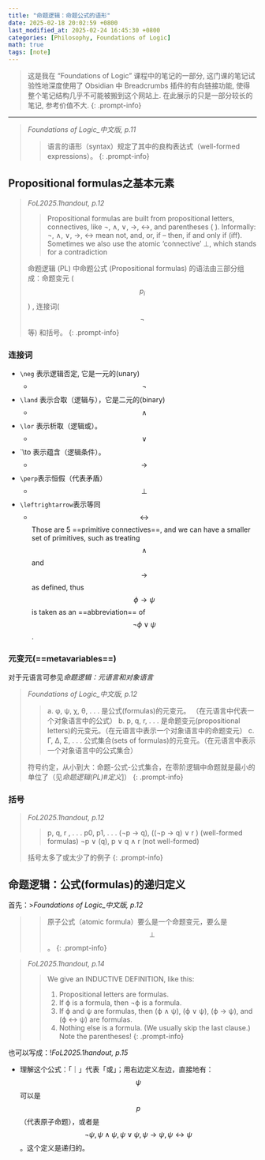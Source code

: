 ```yaml
---
title: "命题逻辑：命题公式的语形"
date: 2025-02-18 20:02:59 +0800
last_modified_at: 2025-02-24 16:45:30 +0800
categories: [Philosophy, Foundations of Logic]
math: true
tags: [note]
---
```

>这是我在 “Foundations of Logic” 课程中的笔记的一部分, 这门课的笔记试验性地深度使用了 Obsidian 中 Breadcrumbs 插件的有向链接功能, 使得整个笔记结构几乎不可能被搬到这个网站上. 在此展示的只是一部分较长的笔记, 参考价值不大.
{: .prompt-info}

---
>*Foundations of Logic_中文版, p.11*
>
>> 语言的语形（syntax）规定了其中的良构表达式（well-formed expressions）。
{: .prompt-info}

## Propositional formulas之基本元素
>*FoL2025.1handout, p.12*
>
>> Propositional formulas are built from propositional letters, connectives, like ¬, ∧, ∨, →, ↔, and parentheses ( ). 
>> Informally: ¬, ∧, ∨, →, ↔ mean not, and, or, if – then, if and only if (iff). Sometimes we also use the atomic ‘connective’ ⊥, which stands for a contradiction
>
>命题逻辑 (PL) 中命题公式 (Propositional formulas) 的语法由三部分组成：命题变元 ($$p_{i}$$) , 连接词($$\neg$$等) 和括号。 
{: .prompt-info}

### 连接词
- `\neg` 表示逻辑否定,  它是一元的(unary)
	- $$\neg$$
- `\land` 表示合取（逻辑与），它是二元的(binary)
	- $$\land$$
- `\lor` 表示析取（逻辑或）。
	- $$\lor$$
- `\to 表示蕴含（逻辑条件）。
	- $$\to$$
- `\perp`表示恒假（代表矛盾）
	- $$\perp$$
- `\leftrightarrow`表示等同
	- $$\leftrightarrow$$
Those are 5 ==primitive connectives==, and we can have a smaller set of primitives, such as treating $$\land$$ and $$\to$$ as defined, thus $$\phi\to \psi$$ is taken as an ==abbreviation== of $$\neg \phi \lor \psi$$. 
### 元变元(==metavariables==)
对于元语言可参见*命题逻辑：元语言和对象语言*
>*Foundations of Logic_中文版, p.12*
>
>> a. φ, ψ, χ, θ, . . . 是公式(formulas)的元变元。 （在元语言中代表一个对象语言中的公式）
>> b. p, q, r, . . . 是命题变元(propositional letters)的元变元。（在元语言中表示一个对象语言中的命题变元）
>>  c. Γ, ∆, Σ, . . . 公式集合(sets of formulas)的元变元。（在元语言中表示一个对象语言中的公式集合）
>
>符号约定，从小到大：命题-公式-公式集合，在零阶逻辑中命题就是最小的单位了（见*命题逻辑(PL)#定义*]）
{: .prompt-info}

### 括号
>*FoL2025.1handout, p.12*
>
>> p, q, r , . . . p0, p1, . . . (¬p → q), ((¬p → q) ∨ r ) (well-formed formulas) 
>> ¬p ∨ (q), p ∨ q ∧ r (not well-formed)
>
>括号太多了或太少了的例子
{: .prompt-info}

## 命题逻辑：公式(formulas)的递归定义
首先：>*Foundations of Logic_中文版, p.12*
>
>> 原子公式（atomic formula）要么是一个命题变元，要么是 $$\bot$$。
{: .prompt-info}

>*FoL2025.1handout, p.14*
>
>> We give an INDUCTIVE DEFINITION, like this: 
>> 1.  Propositional letters are formulas. 
>> 2.  If ϕ is a formula, then ¬ϕ is a formula. 
>> 3.  If ϕ and ψ are formulas, then (ϕ ∧ ψ), (ϕ ∨ ψ), (ϕ → ψ), and (ϕ ↔ ψ) are formulas. 
>> 4.  Nothing else is a formula. 
>> (We usually skip the last clause.) Note the parentheses!
{: .prompt-info}

也可以写成：!*FoL2025.1handout, p.15*
- 理解这个公式：「｜」代表「或」；用右边定义左边，直接地有：$$\psi$$可以是$$p$$（代表原子命题），或者是$$\neg \psi,\psi\land \psi,\psi \lor \psi,\psi\to \psi,\psi\leftrightarrow \psi$$。这个定义是递归的。
